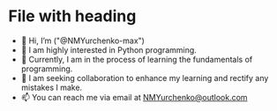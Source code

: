 # File with heading
- 👋 Hi, I’m ("@NMYurchenko-max")
- 👀  I am highly interested in Python programming.
- 🌱  Currently, I am in the process of learning the fundamentals of programming.
- 💞️  I am seeking collaboration to enhance my learning and rectify any mistakes I make.
- 📫 You can reach me via email at <NMYurchenko@outlook.com>

<!---
NMYurchenko-max/NMYurchenko-max is a ✨ special ✨ repository because its `README.md` (this file) appears on your GitHub profile.
You can click the Preview link to take a look at your changes.
--->
